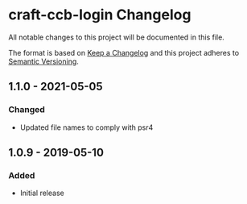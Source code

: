 # craft-ccb-login Changelog

All notable changes to this project will be documented in this file.

The format is based on [Keep a Changelog](http://keepachangelog.com/) and this project adheres to [Semantic Versioning](http://semver.org/).

## 1.1.0 - 2021-05-05
### Changed
- Updated file names to comply with psr4

## 1.0.9 - 2019-05-10
### Added
- Initial release
